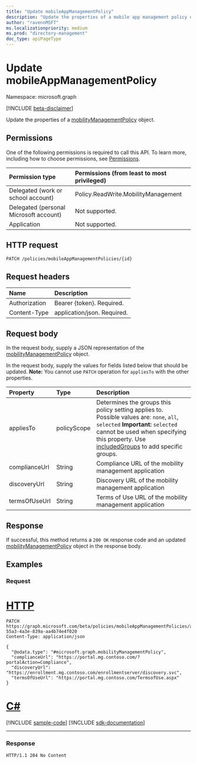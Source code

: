 ```yaml
---
title: "Update mobileAppManagementPolicy"
description: "Update the properties of a mobile app management policy object."
author: "ravennMSFT"
ms.localizationpriority: medium
ms.prod: "directory-management"
doc_type: apiPageType
---
```


# Update mobileAppManagementPolicy

Namespace: microsoft.graph

[!INCLUDE [beta-disclaimer](../../includes/beta-disclaimer.md)]

Update the properties of a [mobilityManagementPolicy](../resources/mobilitymanagementpolicy.md) object.

## Permissions

One of the following permissions is required to call this API. To learn more, including how to choose permissions, see [Permissions](/graph/permissions-reference).

|Permission type|Permissions (from least to most privileged)|
|:---|:---|
|Delegated (work or school account)|Policy.ReadWrite.MobilityManagement|
|Delegated (personal Microsoft account) | Not supported.|
|Application | Not supported.|

## HTTP request

<!-- {
  "blockType": "ignored"
}
-->

``` http
PATCH /policies/mobileAppManagementPolicies/{id}
```

## Request headers

|Name|Description|
|:---|:---|
|Authorization|Bearer {token}. Required.|
|Content-Type|application/json. Required.|

## Request body

In the request body, supply a JSON representation of the [mobilityManagementPolicy](../resources/mobilitymanagementpolicy.md) object.

In the request body, supply the values for fields listed below that should be updated. **Note:** You cannot use `PATCH` operation for `appliesTo` with the other properties.

|Property|Type|Description|
|:---|:---|:---|
|appliesTo|policyScope|Determines the groups this policy setting applies to. Possible values are: `none`, `all`, `selected` **Important:** `selected` cannot be used when specifying this property. Use [includedGroups](../api/mobileappmanagementpolicies-post-includedgroups.md) to add specific groups.|
|complianceUrl|String|Compliance URL of the mobility management application|
|discoveryUrl|String|Discovery URL of the mobility management application|
|termsOfUseUrl|String|Terms of Use URL of the mobility management application|

## Response

If successful, this method returns a `200 OK` response code and an updated [mobilityManagementPolicy](../resources/mobilitymanagementpolicy.md) object in the response body.

## Examples

### Request


# [HTTP](#tab/http)
<!-- {
  "blockType": "request",
  "name": "update_mobilitymanagementpolicy_for_ID"
}
-->

``` http
PATCH https://graph.microsoft.com/beta/policies/mobileAppManagementPolicies/ab90bacf-55a3-4a3e-839a-aa4b74e4f020
Content-Type: application/json

{
  "@odata.type": "#microsoft.graph.mobilityManagementPolicy",
  "complianceUrl": "https://portal.mg.contoso.com/?portalAction=Compliance",
  "discoveryUrl": "https://enrollment.mg.contoso.com/enrollmentserver/discovery.svc",
  "termsOfUseUrl": "https://portal.mg.contoso.com/TermsofUse.aspx"
}
```

# [C#](#tab/csharp)
[!INCLUDE [sample-code](../includes/snippets/csharp/update-mobilitymanagementpolicy-for-id-csharp-snippets.md)]
[!INCLUDE [sdk-documentation](../includes/snippets/snippets-sdk-documentation-link.md)]

---

### Response

<!-- {
  "blockType": "response",
  "truncated": true
}
-->

``` http
HTTP/1.1 204 No Content
```
